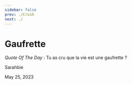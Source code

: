 ```yaml
---
sidebar: false
prev: ./Crush
next: ./
---
```


# Gaufrette

_Quote Of The Day_ : Tu as cru que la vie est une gaufrette ?

Sarahbie

May 25, 2023
